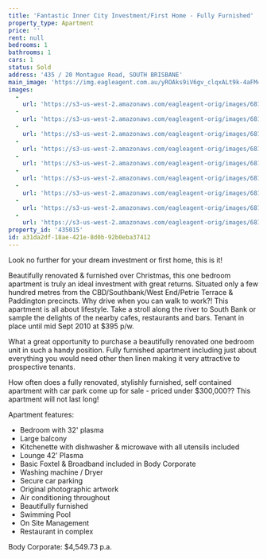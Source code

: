 ```yaml
---
title: 'Fantastic Inner City Investment/First Home - Fully Furnished'
property_type: Apartment
price: ''
rent: null
bedrooms: 1
bathrooms: 1
cars: 1
status: Sold
address: '435 / 20 Montague Road, SOUTH BRISBANE'
main_image: 'https://img.eagleagent.com.au/yROAks9iV6gv_clqxALt9k-4aFM=/1280x854/smart/https://s3-us-west-2.amazonaws.com/eagleagent-orig/images/6819792/106527817-image-M.jpg'
images:
  -
    url: 'https://s3-us-west-2.amazonaws.com/eagleagent-orig/images/6819800/106527817-image-H.jpg'
  -
    url: 'https://s3-us-west-2.amazonaws.com/eagleagent-orig/images/6819799/106527817-image-G.jpg'
  -
    url: 'https://s3-us-west-2.amazonaws.com/eagleagent-orig/images/6819798/106527817-image-F.jpg'
  -
    url: 'https://s3-us-west-2.amazonaws.com/eagleagent-orig/images/6819797/106527817-image-E.jpg'
  -
    url: 'https://s3-us-west-2.amazonaws.com/eagleagent-orig/images/6819796/106527817-image-D.jpg'
  -
    url: 'https://s3-us-west-2.amazonaws.com/eagleagent-orig/images/6819795/106527817-image-C.jpg'
  -
    url: 'https://s3-us-west-2.amazonaws.com/eagleagent-orig/images/6819794/106527817-image-B.jpg'
  -
    url: 'https://s3-us-west-2.amazonaws.com/eagleagent-orig/images/6819793/106527817-image-A.jpg'
  -
    url: 'https://s3-us-west-2.amazonaws.com/eagleagent-orig/images/6819792/106527817-image-M.jpg'
property_id: '435015'
id: a31da2df-18ae-421e-8d0b-92b0eba37412
---
```

Look no further for your dream investment or first home, this is it!

Beautifully renovated & furnished over Christmas, this one bedroom apartment is truly an ideal investment with great returns. Situated only a few hundred metres from the CBD/Southbank/West End/Petrie Terrace & Paddington precincts. Why drive when you can walk to work?! This apartment is all about lifestyle. Take a stroll along the river to South Bank or sample the delights of the nearby cafes, restaurants and bars. Tenant in place until mid Sept  2010 at $395 p/w.

What a great opportunity to purchase a beautifully renovated one bedroom unit in such a handy position. Fully furnished apartment including just about everything you would need other then linen making it very attractive to prospective tenants.

How often does a fully renovated, stylishly  furnished, self contained apartment with car park come up for sale - priced under $300,000?? This apartment will not last long!

Apartment features:
*  Bedroom with 32' plasma
*  Large balcony
*  Kitchenette with dishwasher & microwave with all utensils included
*  Lounge 42' Plasma
*  Basic Foxtel & Broadband included in Body Corporate
*  Washing machine / Dryer
*  Secure car parking
*  Original photographic artwork
*  Air conditioning throughout
*  Beautifully furnished
*  Swimming Pool
*  On Site Management
*  Restaurant in complex

Body Corporate: $4,549.73 p.a.